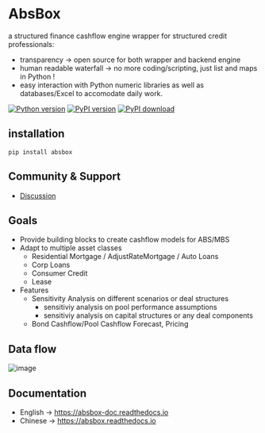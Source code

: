 # AbsBox 
a structured finance cashflow engine wrapper for structured credit professionals:

* transparency -> open source for both wrapper and backend engine
* human readable waterfall -> no more coding/scripting, just list and maps in Python !
* easy interaction with Python numeric libraries as well as databases/Excel to accomodate daily work.

[![Python version](https://img.shields.io/pypi/pyversions/absbox)](https://img.shields.io/pypi/pyversions/absbox)
[![PyPI version](https://badge.fury.io/py/absbox.svg)](https://badge.fury.io/py/absbox)
[![PyPI download](https://img.shields.io/pypi/dm/absbox)](https://img.shields.io/pypi/dm/absbox)

## installation

    pip install absbox

## Community & Support

* [Discussion](https://github.com/yellowbean/AbsBox/discussions)

## Goals
* Provide building blocks to create cashflow models for ABS/MBS
* Adapt to multiple asset classes
    * Residential Mortgage / AdjustRateMortgage / Auto Loans
    * Corp Loans
    * Consumer Credit
    * Lease
* Features
  * Sensitivity Analysis on different scenarios or deal structures
    * sensitiviy analysis on pool performance assumptions
    * sensitiviy analysis on capital structures or any deal components
  * Bond Cashflow/Pool Cashflow Forecast, Pricing

## Data flow

![image](https://absbox-doc.readthedocs.io/en/latest/_images/Intergration.png)


## Documentation
* English -> https://absbox-doc.readthedocs.io
* Chinese -> https://absbox.readthedocs.io
